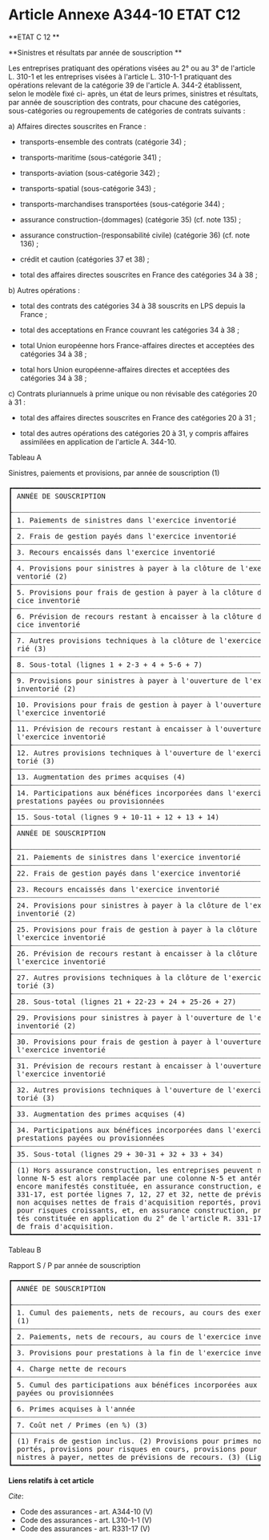 # Article Annexe A344-10 ETAT C12

**ETAT C 12 **

**Sinistres et résultats par année de souscription **

Les entreprises pratiquant des opérations visées au 2° ou au 3° de l'article L. 310-1 et les entreprises visées à l'article
L. 310-1-1 pratiquant des opérations relevant de la catégorie 39 de l'article A. 344-2 établissent, selon le modèle fixé ci-
après, un état de leurs primes, sinistres et résultats, par année de souscription des contrats, pour chacune des catégories,
sous-catégories ou regroupements de catégories de contrats suivants : 

a) Affaires directes souscrites en France :

- transports-ensemble des contrats (catégorie 34) ;

- transports-maritime (sous-catégorie 341) ;

- transports-aviation (sous-catégorie 342) ;

- transports-spatial (sous-catégorie 343) ;

- transports-marchandises transportées (sous-catégorie 344) ;

- assurance construction-(dommages) (catégorie 35) (cf. note 135) ;

- assurance construction-(responsabilité civile) (catégorie 36) (cf. note 136) ;

- crédit et caution (catégories 37 et 38) ;

- total des affaires directes souscrites en France des catégories 34 à 38 ; 

b) Autres opérations :

- total des contrats des catégories 34 à 38 souscrits en LPS depuis la France ;

- total des acceptations en France couvrant les catégories 34 à 38 ;

- total Union européenne hors France-affaires directes et acceptées des catégories 34 à 38 ;

- total hors Union européenne-affaires directes et acceptées des catégories 34 à 38 ; 

c) Contrats pluriannuels à prime unique ou non révisable des catégories 20 à 31 :

- total des affaires directes souscrites en France des catégories 20 à 31 ;

- total des autres opérations des catégories 20 à 31, y compris affaires assimilées en application de l'article A. 344-10. 

Tableau A 

Sinistres, paiements et provisions, par année de souscription (1) 

<pre>
┏━━━━━━━━━━━━━━━━━━━━━━━━━━━━━━━━━━━━━━━━━━━━━━━━━━━━━━━━━━━━━━━━━━━━━┯━━━━━━━━━━┯━━━━━━┯━━━━━━┯━━━━━┯━━━━━┯━━━━━━━━━┯━━━━━━┓
┃ ANNÉE DE SOUSCRIPTION                                               │ N-12 ET  │ (N-1 │ (N-1 │ (N- │ (N- │ (N-7)   │ (N-6 ┃
┃                                                                     │ ANT.     │ 1)   │ 0)   │ 9)  │ 8)  │         │ )    ┃
┠┈┈┈┈┈┈┈┈┈┈┈┈┈┈┈┈┈┈┈┈┈┈┈┈┈┈┈┈┈┈┈┈┈┈┈┈┈┈┈┈┈┈┈┈┈┈┈┈┈┈┈┈┈┈┈┈┈┈┈┈┈┈┈┈┈┈┈┈┈┼┈┈┈┈┈┈┈┈┈┈┼┈┈┈┈┈┈┼┈┈┈┈┈┈┼┈┈┈┈┈┼┈┈┈┈┈┼┈┈┈┈┈┈┈┈┈┼┈┈┈┈┈┈┨
┃ 1. Paiements de sinistres dans l'exercice inventorié                │          │      │      │     │     │         │      ┃
┠┈┈┈┈┈┈┈┈┈┈┈┈┈┈┈┈┈┈┈┈┈┈┈┈┈┈┈┈┈┈┈┈┈┈┈┈┈┈┈┈┈┈┈┈┈┈┈┈┈┈┈┈┈┈┈┈┈┈┈┈┈┈┈┈┈┈┈┈┈┼┈┈┈┈┈┈┈┈┈┈┼┈┈┈┈┈┈┼┈┈┈┈┈┈┼┈┈┈┈┈┼┈┈┈┈┈┼┈┈┈┈┈┈┈┈┈┼┈┈┈┈┈┈┨
┃ 2. Frais de gestion payés dans l'exercice inventorié                │          │      │      │     │     │         │      ┃
┠┈┈┈┈┈┈┈┈┈┈┈┈┈┈┈┈┈┈┈┈┈┈┈┈┈┈┈┈┈┈┈┈┈┈┈┈┈┈┈┈┈┈┈┈┈┈┈┈┈┈┈┈┈┈┈┈┈┈┈┈┈┈┈┈┈┈┈┈┈┼┈┈┈┈┈┈┈┈┈┈┼┈┈┈┈┈┈┼┈┈┈┈┈┈┼┈┈┈┈┈┼┈┈┈┈┈┼┈┈┈┈┈┈┈┈┈┼┈┈┈┈┈┈┨
┃ 3. Recours encaissés dans l'exercice inventorié                     │          │      │      │     │     │         │      ┃
┠┈┈┈┈┈┈┈┈┈┈┈┈┈┈┈┈┈┈┈┈┈┈┈┈┈┈┈┈┈┈┈┈┈┈┈┈┈┈┈┈┈┈┈┈┈┈┈┈┈┈┈┈┈┈┈┈┈┈┈┈┈┈┈┈┈┈┈┈┈┼┈┈┈┈┈┈┈┈┈┈┼┈┈┈┈┈┈┼┈┈┈┈┈┈┼┈┈┈┈┈┼┈┈┈┈┈┼┈┈┈┈┈┈┈┈┈┼┈┈┈┈┈┈┨
┃ 4. Provisions pour sinistres à payer à la clôture de l'exercice in- │          │      │      │     │     │         │      ┃
┃ ventorié (2)                                                        │          │      │      │     │     │         │      ┃
┠┈┈┈┈┈┈┈┈┈┈┈┈┈┈┈┈┈┈┈┈┈┈┈┈┈┈┈┈┈┈┈┈┈┈┈┈┈┈┈┈┈┈┈┈┈┈┈┈┈┈┈┈┈┈┈┈┈┈┈┈┈┈┈┈┈┈┈┈┈┼┈┈┈┈┈┈┈┈┈┈┼┈┈┈┈┈┈┼┈┈┈┈┈┈┼┈┈┈┈┈┼┈┈┈┈┈┼┈┈┈┈┈┈┈┈┈┼┈┈┈┈┈┈┨
┃ 5. Provisions pour frais de gestion à payer à la clôture de l'exer- │          │      │      │     │     │         │      ┃
┃ cice inventorié                                                     │          │      │      │     │     │         │      ┃
┠┈┈┈┈┈┈┈┈┈┈┈┈┈┈┈┈┈┈┈┈┈┈┈┈┈┈┈┈┈┈┈┈┈┈┈┈┈┈┈┈┈┈┈┈┈┈┈┈┈┈┈┈┈┈┈┈┈┈┈┈┈┈┈┈┈┈┈┈┈┼┈┈┈┈┈┈┈┈┈┈┼┈┈┈┈┈┈┼┈┈┈┈┈┈┼┈┈┈┈┈┼┈┈┈┈┈┼┈┈┈┈┈┈┈┈┈┼┈┈┈┈┈┈┨
┃ 6. Prévision de recours restant à encaisser à la clôture de l'exer- │          │      │      │     │     │         │      ┃
┃ cice inventorié                                                     │          │      │      │     │     │         │      ┃
┠┈┈┈┈┈┈┈┈┈┈┈┈┈┈┈┈┈┈┈┈┈┈┈┈┈┈┈┈┈┈┈┈┈┈┈┈┈┈┈┈┈┈┈┈┈┈┈┈┈┈┈┈┈┈┈┈┈┈┈┈┈┈┈┈┈┈┈┈┈┼┈┈┈┈┈┈┈┈┈┈┼┈┈┈┈┈┈┼┈┈┈┈┈┈┼┈┈┈┈┈┼┈┈┈┈┈┼┈┈┈┈┈┈┈┈┈┼┈┈┈┈┈┈┨
┃ 7. Autres provisions techniques à la clôture de l'exercice invento- │          │      │      │     │     │         │      ┃
┃ rié (3)                                                             │          │      │      │     │     │         │      ┃
┠┈┈┈┈┈┈┈┈┈┈┈┈┈┈┈┈┈┈┈┈┈┈┈┈┈┈┈┈┈┈┈┈┈┈┈┈┈┈┈┈┈┈┈┈┈┈┈┈┈┈┈┈┈┈┈┈┈┈┈┈┈┈┈┈┈┈┈┈┈┼┈┈┈┈┈┈┈┈┈┈┼┈┈┈┈┈┈┼┈┈┈┈┈┈┼┈┈┈┈┈┼┈┈┈┈┈┼┈┈┈┈┈┈┈┈┈┼┈┈┈┈┈┈┨
┃ 8. Sous-total (lignes 1 + 2-3 + 4 + 5-6 + 7)                        │          │      │      │     │     │         │      ┃
┠┈┈┈┈┈┈┈┈┈┈┈┈┈┈┈┈┈┈┈┈┈┈┈┈┈┈┈┈┈┈┈┈┈┈┈┈┈┈┈┈┈┈┈┈┈┈┈┈┈┈┈┈┈┈┈┈┈┈┈┈┈┈┈┈┈┈┈┈┈┼┈┈┈┈┈┈┈┈┈┈┼┈┈┈┈┈┈┼┈┈┈┈┈┈┼┈┈┈┈┈┼┈┈┈┈┈┼┈┈┈┈┈┈┈┈┈┼┈┈┈┈┈┈┨
┃ 9. Provisions pour sinistres à payer à l'ouverture de l'exercice    │          │      │      │     │     │         │      ┃
┃ inventorié (2)                                                      │          │      │      │     │     │         │      ┃
┠┈┈┈┈┈┈┈┈┈┈┈┈┈┈┈┈┈┈┈┈┈┈┈┈┈┈┈┈┈┈┈┈┈┈┈┈┈┈┈┈┈┈┈┈┈┈┈┈┈┈┈┈┈┈┈┈┈┈┈┈┈┈┈┈┈┈┈┈┈┼┈┈┈┈┈┈┈┈┈┈┼┈┈┈┈┈┈┼┈┈┈┈┈┈┼┈┈┈┈┈┼┈┈┈┈┈┼┈┈┈┈┈┈┈┈┈┼┈┈┈┈┈┈┨
┃ 10. Provisions pour frais de gestion à payer à l'ouverture de       │          │      │      │     │     │         │      ┃
┃ l'exercice inventorié                                               │          │      │      │     │     │         │      ┃
┠┈┈┈┈┈┈┈┈┈┈┈┈┈┈┈┈┈┈┈┈┈┈┈┈┈┈┈┈┈┈┈┈┈┈┈┈┈┈┈┈┈┈┈┈┈┈┈┈┈┈┈┈┈┈┈┈┈┈┈┈┈┈┈┈┈┈┈┈┈┼┈┈┈┈┈┈┈┈┈┈┼┈┈┈┈┈┈┼┈┈┈┈┈┈┼┈┈┈┈┈┼┈┈┈┈┈┼┈┈┈┈┈┈┈┈┈┼┈┈┈┈┈┈┨
┃ 11. Prévision de recours restant à encaisser à l'ouverture de       │          │      │      │     │     │         │      ┃
┃ l'exercice inventorié                                               │          │      │      │     │     │         │      ┃
┠┈┈┈┈┈┈┈┈┈┈┈┈┈┈┈┈┈┈┈┈┈┈┈┈┈┈┈┈┈┈┈┈┈┈┈┈┈┈┈┈┈┈┈┈┈┈┈┈┈┈┈┈┈┈┈┈┈┈┈┈┈┈┈┈┈┈┈┈┈┼┈┈┈┈┈┈┈┈┈┈┼┈┈┈┈┈┈┼┈┈┈┈┈┈┼┈┈┈┈┈┼┈┈┈┈┈┼┈┈┈┈┈┈┈┈┈┼┈┈┈┈┈┈┨
┃ 12. Autres provisions techniques à l'ouverture de l'exercice inven- │          │      │      │     │     │         │      ┃
┃ torié (3)                                                           │          │      │      │     │     │         │      ┃
┠┈┈┈┈┈┈┈┈┈┈┈┈┈┈┈┈┈┈┈┈┈┈┈┈┈┈┈┈┈┈┈┈┈┈┈┈┈┈┈┈┈┈┈┈┈┈┈┈┈┈┈┈┈┈┈┈┈┈┈┈┈┈┈┈┈┈┈┈┈┼┈┈┈┈┈┈┈┈┈┈┼┈┈┈┈┈┈┼┈┈┈┈┈┈┼┈┈┈┈┈┼┈┈┈┈┈┼┈┈┈┈┈┈┈┈┈┼┈┈┈┈┈┈┨
┃ 13. Augmentation des primes acquises (4)                            │          │      │      │     │     │         │      ┃
┠┈┈┈┈┈┈┈┈┈┈┈┈┈┈┈┈┈┈┈┈┈┈┈┈┈┈┈┈┈┈┈┈┈┈┈┈┈┈┈┈┈┈┈┈┈┈┈┈┈┈┈┈┈┈┈┈┈┈┈┈┈┈┈┈┈┈┈┈┈┼┈┈┈┈┈┈┈┈┈┈┼┈┈┈┈┈┈┼┈┈┈┈┈┈┼┈┈┈┈┈┼┈┈┈┈┈┼┈┈┈┈┈┈┈┈┈┼┈┈┈┈┈┈┨
┃ 14. Participations aux bénéfices incorporées dans l'exercice aux    │          │      │      │     │     │         │      ┃
┃ prestations payées ou provisionnées                                 │          │      │      │     │     │         │      ┃
┠┈┈┈┈┈┈┈┈┈┈┈┈┈┈┈┈┈┈┈┈┈┈┈┈┈┈┈┈┈┈┈┈┈┈┈┈┈┈┈┈┈┈┈┈┈┈┈┈┈┈┈┈┈┈┈┈┈┈┈┈┈┈┈┈┈┈┈┈┈┼┈┈┈┈┈┈┈┈┈┈┼┈┈┈┈┈┈┼┈┈┈┈┈┈┼┈┈┈┈┈┼┈┈┈┈┈┼┈┈┈┈┈┈┈┈┈┼┈┈┈┈┈┈┨
┃ 15. Sous-total (lignes 9 + 10-11 + 12 + 13 + 14)                    │          │      │      │     │     │         │      ┃
┠┈┈┈┈┈┈┈┈┈┈┈┈┈┈┈┈┈┈┈┈┈┈┈┈┈┈┈┈┈┈┈┈┈┈┈┈┈┈┈┈┈┈┈┈┈┈┈┈┈┈┈┈┈┈┈┈┈┈┈┈┈┈┈┈┈┈┈┈┈┼┈┈┈┈┈┈┈┈┈┈┼┈┈┈┈┈┈┼┈┈┈┈┈┈┼┈┈┈┈┈┼┈┈┈┈┈┼┈┈┈┈┈┈┈┈┈┼┈┈┈┈┈┈┨
┃ ANNÉE DE SOUSCRIPTION                                               │ (N-5)    │ (N-4 │ (N-3 │ (N- │ (N- │ EX.     │ TO-  ┃
┃                                                                     │          │ )    │ )    │ 2)  │ 1)  │ INV.    │ TAL  ┃
┠┈┈┈┈┈┈┈┈┈┈┈┈┈┈┈┈┈┈┈┈┈┈┈┈┈┈┈┈┈┈┈┈┈┈┈┈┈┈┈┈┈┈┈┈┈┈┈┈┈┈┈┈┈┈┈┈┈┈┈┈┈┈┈┈┈┈┈┈┈┼┈┈┈┈┈┈┈┈┈┈┼┈┈┈┈┈┈┼┈┈┈┈┈┈┼┈┈┈┈┈┼┈┈┈┈┈┼┈┈┈┈┈┈┈┈┈┼┈┈┈┈┈┈┨
┃ 21. Paiements de sinistres dans l'exercice inventorié               │          │      │      │     │     │         │      ┃
┠┈┈┈┈┈┈┈┈┈┈┈┈┈┈┈┈┈┈┈┈┈┈┈┈┈┈┈┈┈┈┈┈┈┈┈┈┈┈┈┈┈┈┈┈┈┈┈┈┈┈┈┈┈┈┈┈┈┈┈┈┈┈┈┈┈┈┈┈┈┼┈┈┈┈┈┈┈┈┈┈┼┈┈┈┈┈┈┼┈┈┈┈┈┈┼┈┈┈┈┈┼┈┈┈┈┈┼┈┈┈┈┈┈┈┈┈┼┈┈┈┈┈┈┨
┃ 22. Frais de gestion payés dans l'exercice inventorié               │          │      │      │     │     │         │      ┃
┠┈┈┈┈┈┈┈┈┈┈┈┈┈┈┈┈┈┈┈┈┈┈┈┈┈┈┈┈┈┈┈┈┈┈┈┈┈┈┈┈┈┈┈┈┈┈┈┈┈┈┈┈┈┈┈┈┈┈┈┈┈┈┈┈┈┈┈┈┈┼┈┈┈┈┈┈┈┈┈┈┼┈┈┈┈┈┈┼┈┈┈┈┈┈┼┈┈┈┈┈┼┈┈┈┈┈┼┈┈┈┈┈┈┈┈┈┼┈┈┈┈┈┈┨
┃ 23. Recours encaissés dans l'exercice inventorié                    │          │      │      │     │     │         │      ┃
┠┈┈┈┈┈┈┈┈┈┈┈┈┈┈┈┈┈┈┈┈┈┈┈┈┈┈┈┈┈┈┈┈┈┈┈┈┈┈┈┈┈┈┈┈┈┈┈┈┈┈┈┈┈┈┈┈┈┈┈┈┈┈┈┈┈┈┈┈┈┼┈┈┈┈┈┈┈┈┈┈┼┈┈┈┈┈┈┼┈┈┈┈┈┈┼┈┈┈┈┈┼┈┈┈┈┈┼┈┈┈┈┈┈┈┈┈┼┈┈┈┈┈┈┨
┃ 24. Provisions pour sinistres à payer à la clôture de l'exercice    │          │      │      │     │     │         │      ┃
┃ inventorié (2)                                                      │          │      │      │     │     │         │      ┃
┠┈┈┈┈┈┈┈┈┈┈┈┈┈┈┈┈┈┈┈┈┈┈┈┈┈┈┈┈┈┈┈┈┈┈┈┈┈┈┈┈┈┈┈┈┈┈┈┈┈┈┈┈┈┈┈┈┈┈┈┈┈┈┈┈┈┈┈┈┈┼┈┈┈┈┈┈┈┈┈┈┼┈┈┈┈┈┈┼┈┈┈┈┈┈┼┈┈┈┈┈┼┈┈┈┈┈┼┈┈┈┈┈┈┈┈┈┼┈┈┈┈┈┈┨
┃ 25. Provisions pour frais de gestion à payer à la clôture de        │          │      │      │     │     │         │      ┃
┃ l'exercice inventorié                                               │          │      │      │     │     │         │      ┃
┠┈┈┈┈┈┈┈┈┈┈┈┈┈┈┈┈┈┈┈┈┈┈┈┈┈┈┈┈┈┈┈┈┈┈┈┈┈┈┈┈┈┈┈┈┈┈┈┈┈┈┈┈┈┈┈┈┈┈┈┈┈┈┈┈┈┈┈┈┈┼┈┈┈┈┈┈┈┈┈┈┼┈┈┈┈┈┈┼┈┈┈┈┈┈┼┈┈┈┈┈┼┈┈┈┈┈┼┈┈┈┈┈┈┈┈┈┼┈┈┈┈┈┈┨
┃ 26. Prévision de recours restant à encaisser à la clôture de        │          │      │      │     │     │         │      ┃
┃ l'exercice inventorié                                               │          │      │      │     │     │         │      ┃
┠┈┈┈┈┈┈┈┈┈┈┈┈┈┈┈┈┈┈┈┈┈┈┈┈┈┈┈┈┈┈┈┈┈┈┈┈┈┈┈┈┈┈┈┈┈┈┈┈┈┈┈┈┈┈┈┈┈┈┈┈┈┈┈┈┈┈┈┈┈┼┈┈┈┈┈┈┈┈┈┈┼┈┈┈┈┈┈┼┈┈┈┈┈┈┼┈┈┈┈┈┼┈┈┈┈┈┼┈┈┈┈┈┈┈┈┈┼┈┈┈┈┈┈┨
┃ 27. Autres provisions techniques à la clôture de l'exercice inven-  │          │      │      │     │     │         │      ┃
┃ torié (3)                                                           │          │      │      │     │     │         │      ┃
┠┈┈┈┈┈┈┈┈┈┈┈┈┈┈┈┈┈┈┈┈┈┈┈┈┈┈┈┈┈┈┈┈┈┈┈┈┈┈┈┈┈┈┈┈┈┈┈┈┈┈┈┈┈┈┈┈┈┈┈┈┈┈┈┈┈┈┈┈┈┼┈┈┈┈┈┈┈┈┈┈┼┈┈┈┈┈┈┼┈┈┈┈┈┈┼┈┈┈┈┈┼┈┈┈┈┈┼┈┈┈┈┈┈┈┈┈┼┈┈┈┈┈┈┨
┃ 28. Sous-total (lignes 21 + 22-23 + 24 + 25-26 + 27)                │          │      │      │     │     │         │      ┃
┠┈┈┈┈┈┈┈┈┈┈┈┈┈┈┈┈┈┈┈┈┈┈┈┈┈┈┈┈┈┈┈┈┈┈┈┈┈┈┈┈┈┈┈┈┈┈┈┈┈┈┈┈┈┈┈┈┈┈┈┈┈┈┈┈┈┈┈┈┈┼┈┈┈┈┈┈┈┈┈┈┼┈┈┈┈┈┈┼┈┈┈┈┈┈┼┈┈┈┈┈┼┈┈┈┈┈┼┈┈┈┈┈┈┈┈┈┼┈┈┈┈┈┈┨
┃ 29. Provisions pour sinistres à payer à l'ouverture de l'exercice   │          │      │      │     │     │ XXXXX   │      ┃
┃ inventorié (2)                                                      │          │      │      │     │     │         │      ┃
┠┈┈┈┈┈┈┈┈┈┈┈┈┈┈┈┈┈┈┈┈┈┈┈┈┈┈┈┈┈┈┈┈┈┈┈┈┈┈┈┈┈┈┈┈┈┈┈┈┈┈┈┈┈┈┈┈┈┈┈┈┈┈┈┈┈┈┈┈┈┼┈┈┈┈┈┈┈┈┈┈┼┈┈┈┈┈┈┼┈┈┈┈┈┈┼┈┈┈┈┈┼┈┈┈┈┈┼┈┈┈┈┈┈┈┈┈┼┈┈┈┈┈┈┨
┃ 30. Provisions pour frais de gestion à payer à l'ouverture de       │          │      │      │     │     │ XXXXX   │      ┃
┃ l'exercice inventorié                                               │          │      │      │     │     │         │      ┃
┠┈┈┈┈┈┈┈┈┈┈┈┈┈┈┈┈┈┈┈┈┈┈┈┈┈┈┈┈┈┈┈┈┈┈┈┈┈┈┈┈┈┈┈┈┈┈┈┈┈┈┈┈┈┈┈┈┈┈┈┈┈┈┈┈┈┈┈┈┈┼┈┈┈┈┈┈┈┈┈┈┼┈┈┈┈┈┈┼┈┈┈┈┈┈┼┈┈┈┈┈┼┈┈┈┈┈┼┈┈┈┈┈┈┈┈┈┼┈┈┈┈┈┈┨
┃ 31. Prévision de recours restant à encaisser à l'ouverture de       │          │      │      │     │     │ XXXXX   │      ┃
┃ l'exercice inventorié                                               │          │      │      │     │     │         │      ┃
┠┈┈┈┈┈┈┈┈┈┈┈┈┈┈┈┈┈┈┈┈┈┈┈┈┈┈┈┈┈┈┈┈┈┈┈┈┈┈┈┈┈┈┈┈┈┈┈┈┈┈┈┈┈┈┈┈┈┈┈┈┈┈┈┈┈┈┈┈┈┼┈┈┈┈┈┈┈┈┈┈┼┈┈┈┈┈┈┼┈┈┈┈┈┈┼┈┈┈┈┈┼┈┈┈┈┈┼┈┈┈┈┈┈┈┈┈┼┈┈┈┈┈┈┨
┃ 32. Autres provisions techniques à l'ouverture de l'exercice inven- │          │      │      │     │     │ XXXXX   │      ┃
┃ torié (3)                                                           │          │      │      │     │     │         │      ┃
┠┈┈┈┈┈┈┈┈┈┈┈┈┈┈┈┈┈┈┈┈┈┈┈┈┈┈┈┈┈┈┈┈┈┈┈┈┈┈┈┈┈┈┈┈┈┈┈┈┈┈┈┈┈┈┈┈┈┈┈┈┈┈┈┈┈┈┈┈┈┼┈┈┈┈┈┈┈┈┈┈┼┈┈┈┈┈┈┼┈┈┈┈┈┈┼┈┈┈┈┈┼┈┈┈┈┈┼┈┈┈┈┈┈┈┈┈┼┈┈┈┈┈┈┨
┃ 33. Augmentation des primes acquises (4)                            │          │      │      │     │     │ XXXXX   │      ┃
┠┈┈┈┈┈┈┈┈┈┈┈┈┈┈┈┈┈┈┈┈┈┈┈┈┈┈┈┈┈┈┈┈┈┈┈┈┈┈┈┈┈┈┈┈┈┈┈┈┈┈┈┈┈┈┈┈┈┈┈┈┈┈┈┈┈┈┈┈┈┼┈┈┈┈┈┈┈┈┈┈┼┈┈┈┈┈┈┼┈┈┈┈┈┈┼┈┈┈┈┈┼┈┈┈┈┈┼┈┈┈┈┈┈┈┈┈┼┈┈┈┈┈┈┨
┃ 34. Participations aux bénéfices incorporées dans l'exercice aux    │          │      │      │     │     │         │      ┃
┃ prestations payées ou provisionnées                                 │          │      │      │     │     │         │      ┃
┠┈┈┈┈┈┈┈┈┈┈┈┈┈┈┈┈┈┈┈┈┈┈┈┈┈┈┈┈┈┈┈┈┈┈┈┈┈┈┈┈┈┈┈┈┈┈┈┈┈┈┈┈┈┈┈┈┈┈┈┈┈┈┈┈┈┈┈┈┈┼┈┈┈┈┈┈┈┈┈┈┼┈┈┈┈┈┈┼┈┈┈┈┈┈┼┈┈┈┈┈┼┈┈┈┈┈┼┈┈┈┈┈┈┈┈┈┼┈┈┈┈┈┈┨
┃ 35. Sous-total (lignes 29 + 30-31 + 32 + 33 + 34)                   │          │      │      │     │     │         │      ┃
┠┈┈┈┈┈┈┈┈┈┈┈┈┈┈┈┈┈┈┈┈┈┈┈┈┈┈┈┈┈┈┈┈┈┈┈┈┈┈┈┈┈┈┈┈┈┈┈┈┈┈┈┈┈┈┈┈┈┈┈┈┈┈┈┈┈┈┈┈┈┴┈┈┈┈┈┈┈┈┈┈┴┈┈┈┈┈┈┴┈┈┈┈┈┈┴┈┈┈┈┈┴┈┈┈┈┈┴┈┈┈┈┈┈┈┈┈┴┈┈┈┈┈┈┨
┃ (1) Hors assurance construction, les entreprises peuvent ne remplir que les lignes 21 à 35. La co-                        ┃
┃ lonne N-5 est alors remplacée par une colonne N-5 et antérieurs. (2) La provision pour sinistres non                      ┃
┃ encore manifestés constituée, en assurance construction, en application du 2° de l'article R.                             ┃
┃ 331-17, est portée lignes 7, 12, 27 et 32, nette de prévision de recours. (3) Provisions pour primes                      ┃
┃ non acquises nettes de frais d'acquisition reportés, provisions pour risques en cours, provisions                         ┃
┃ pour risques croissants, et, en assurance construction, provision pour sinistres non encore manifes-                      ┃
┃ tés constituée en application du 2° de l'article R. 331-17 nette de prévision de recours. (4) Nettes                      ┃
┃ de frais d'acquisition.                                                                                                   ┃
┗━━━━━━━━━━━━━━━━━━━━━━━━━━━━━━━━━━━━━━━━━━━━━━━━━━━━━━━━━━━━━━━━━━━━━━━━━━━━━━━━━━━━━━━━━━━━━━━━━━━━━━━━━━━━━━━━━━━━━━━━━━━┛
</pre>


Tableau B 

Rapport S / P par année de souscription 

<pre>
┏━━━━━━━━━━━━━━━━━━━━━━━━━━━━━━━━━━━━━━━━━━━━━━━━━━━━━━━━━━━━━━━━━━━━━━━━━━━━━┯━━━━━━┯━━━━━━┯━━━━━━┯━━━━━━┯━━━━━━━┯━━━━━━━━━┓
┃ ANNÉE DE SOUSCRIPTION                                                       │ (N-5 │ (N-4 │ (N-3 │ (N-2 │ (N-1) │ EX.     ┃
┃                                                                             │ )    │ )    │ )    │ )    │       │ INV.    ┃
┠┈┈┈┈┈┈┈┈┈┈┈┈┈┈┈┈┈┈┈┈┈┈┈┈┈┈┈┈┈┈┈┈┈┈┈┈┈┈┈┈┈┈┈┈┈┈┈┈┈┈┈┈┈┈┈┈┈┈┈┈┈┈┈┈┈┈┈┈┈┈┈┈┈┈┈┈┈┼┈┈┈┈┈┈┼┈┈┈┈┈┈┼┈┈┈┈┈┈┼┈┈┈┈┈┈┼┈┈┈┈┈┈┈┼┈┈┈┈┈┈┈┈┈┨
┃ 1. Cumul des paiements, nets de recours, au cours des exercices antérieurs  │      │      │      │      │ XXXXX │         ┃
┃ (1)                                                                         │      │      │      │      │       │         ┃
┠┈┈┈┈┈┈┈┈┈┈┈┈┈┈┈┈┈┈┈┈┈┈┈┈┈┈┈┈┈┈┈┈┈┈┈┈┈┈┈┈┈┈┈┈┈┈┈┈┈┈┈┈┈┈┈┈┈┈┈┈┈┈┈┈┈┈┈┈┈┈┈┈┈┈┈┈┈┼┈┈┈┈┈┈┼┈┈┈┈┈┈┼┈┈┈┈┈┈┼┈┈┈┈┈┈┼┈┈┈┈┈┈┈┼┈┈┈┈┈┈┈┈┈┨
┃ 2. Paiements, nets de recours, au cours de l'exercice inventorié (1)        │      │      │      │      │       │         ┃
┠┈┈┈┈┈┈┈┈┈┈┈┈┈┈┈┈┈┈┈┈┈┈┈┈┈┈┈┈┈┈┈┈┈┈┈┈┈┈┈┈┈┈┈┈┈┈┈┈┈┈┈┈┈┈┈┈┈┈┈┈┈┈┈┈┈┈┈┈┈┈┈┈┈┈┈┈┈┼┈┈┈┈┈┈┼┈┈┈┈┈┈┼┈┈┈┈┈┈┼┈┈┈┈┈┈┼┈┈┈┈┈┈┈┼┈┈┈┈┈┈┈┈┈┨
┃ 3. Provisions pour prestations à la fin de l'exercice inventorié (1) (2)    │      │      │      │      │       │         ┃
┠┈┈┈┈┈┈┈┈┈┈┈┈┈┈┈┈┈┈┈┈┈┈┈┈┈┈┈┈┈┈┈┈┈┈┈┈┈┈┈┈┈┈┈┈┈┈┈┈┈┈┈┈┈┈┈┈┈┈┈┈┈┈┈┈┈┈┈┈┈┈┈┈┈┈┈┈┈┼┈┈┈┈┈┈┼┈┈┈┈┈┈┼┈┈┈┈┈┈┼┈┈┈┈┈┈┼┈┈┈┈┈┈┈┼┈┈┈┈┈┈┈┈┈┨
┃ 4. Charge nette de recours                                                  │      │      │      │      │       │         ┃
┠┈┈┈┈┈┈┈┈┈┈┈┈┈┈┈┈┈┈┈┈┈┈┈┈┈┈┈┈┈┈┈┈┈┈┈┈┈┈┈┈┈┈┈┈┈┈┈┈┈┈┈┈┈┈┈┈┈┈┈┈┈┈┈┈┈┈┈┈┈┈┈┈┈┈┈┈┈┼┈┈┈┈┈┈┼┈┈┈┈┈┈┼┈┈┈┈┈┈┼┈┈┈┈┈┈┼┈┈┈┈┈┈┈┼┈┈┈┈┈┈┈┈┈┨
┃ 5. Cumul des participations aux bénéfices incorporées aux prestations       │      │      │      │      │       │         ┃
┃ payées ou provisionnées                                                     │      │      │      │      │       │         ┃
┠┈┈┈┈┈┈┈┈┈┈┈┈┈┈┈┈┈┈┈┈┈┈┈┈┈┈┈┈┈┈┈┈┈┈┈┈┈┈┈┈┈┈┈┈┈┈┈┈┈┈┈┈┈┈┈┈┈┈┈┈┈┈┈┈┈┈┈┈┈┈┈┈┈┈┈┈┈┼┈┈┈┈┈┈┼┈┈┈┈┈┈┼┈┈┈┈┈┈┼┈┈┈┈┈┈┼┈┈┈┈┈┈┈┼┈┈┈┈┈┈┈┈┈┨
┃ 6. Primes acquises à l'année                                                │      │      │      │      │       │         ┃
┠┈┈┈┈┈┈┈┈┈┈┈┈┈┈┈┈┈┈┈┈┈┈┈┈┈┈┈┈┈┈┈┈┈┈┈┈┈┈┈┈┈┈┈┈┈┈┈┈┈┈┈┈┈┈┈┈┈┈┈┈┈┈┈┈┈┈┈┈┈┈┈┈┈┈┈┈┈┼┈┈┈┈┈┈┼┈┈┈┈┈┈┼┈┈┈┈┈┈┼┈┈┈┈┈┈┼┈┈┈┈┈┈┈┼┈┈┈┈┈┈┈┈┈┨
┃ 7. Coût net / Primes (en %) (3)                                             │      │      │      │      │       │         ┃
┠┈┈┈┈┈┈┈┈┈┈┈┈┈┈┈┈┈┈┈┈┈┈┈┈┈┈┈┈┈┈┈┈┈┈┈┈┈┈┈┈┈┈┈┈┈┈┈┈┈┈┈┈┈┈┈┈┈┈┈┈┈┈┈┈┈┈┈┈┈┈┈┈┈┈┈┈┈┴┈┈┈┈┈┈┴┈┈┈┈┈┈┴┈┈┈┈┈┈┴┈┈┈┈┈┈┴┈┈┈┈┈┈┈┴┈┈┈┈┈┈┈┈┈┨
┃ (1) Frais de gestion inclus. (2) Provisions pour primes non acquises nettes de frais d'acquisition re-                    ┃
┃ portés, provisions pour risques en cours, provisions pour risques croissants et provisions pour si-                       ┃
┃ nistres à payer, nettes de prévisions de recours. (3) (Ligne 4-Ligne 5) / Ligne 6.                                        ┃
┗━━━━━━━━━━━━━━━━━━━━━━━━━━━━━━━━━━━━━━━━━━━━━━━━━━━━━━━━━━━━━━━━━━━━━━━━━━━━━━━━━━━━━━━━━━━━━━━━━━━━━━━━━━━━━━━━━━━━━━━━━━━┛
</pre>


**Liens relatifs à cet article**

_Cite_:

  - Code des assurances - art. A344-10 (V)
  - Code des assurances - art. L310-1-1 (V)
  - Code des assurances - art. R331-17 (V)
